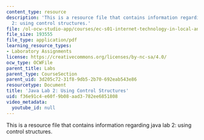 ```yaml
---
content_type: resource
description: 'This is a resource file that contains information regarding java lab
  2: using control structures.'
file: /ol-ocw-studio-app/courses/ec-s01-internet-technology-in-local-and-global-communities-spring-2005-summer-2005/f36e91c4e60f9b08aad3782ee6851808_MITEC_S01S05_gradebook.pdf
file_size: 193555
file_type: application/pdf
learning_resource_types:
- Laboratory Assignments
license: https://creativecommons.org/licenses/by-nc-sa/4.0/
ocw_type: OCWFile
parent_title: Labs
parent_type: CourseSection
parent_uid: 3d205c72-31f8-9db5-2b70-692eab543e86
resourcetype: Document
title: 'Java Lab 2: Using Control Structures'
uid: f36e91c4-e60f-9b08-aad3-782ee6851808
video_metadata:
  youtube_id: null
---
```

This is a resource file that contains information regarding java lab 2: using control structures.